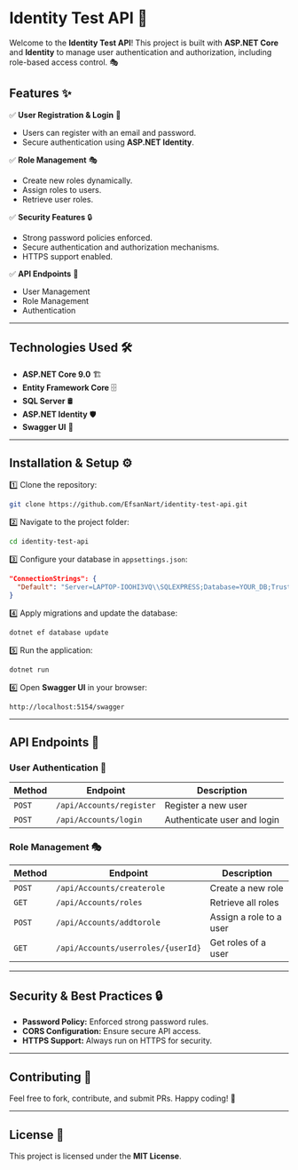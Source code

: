 # Identity Test API 🚀

Welcome to the **Identity Test API**! This project is built with **ASP.NET Core** and **Identity** to manage user authentication and authorization, including role-based access control. 🎭

## Features ✨

✅ **User Registration & Login** 🔐
- Users can register with an email and password.
- Secure authentication using **ASP.NET Identity**.

✅ **Role Management** 🎭
- Create new roles dynamically.
- Assign roles to users.
- Retrieve user roles.

✅ **Security Features** 🔒
- Strong password policies enforced.
- Secure authentication and authorization mechanisms.
- HTTPS support enabled.

✅ **API Endpoints** 📡
- User Management
- Role Management
- Authentication

---

## Technologies Used 🛠️
- **ASP.NET Core 9.0** 🏗️
- **Entity Framework Core** 🗄️
- **SQL Server** 🛢️
- **ASP.NET Identity** 🛡️
- **Swagger UI** 📜

---

## Installation & Setup ⚙️

1️⃣ Clone the repository:
```sh
git clone https://github.com/EfsanNart/identity-test-api.git
```

2️⃣ Navigate to the project folder:
```sh
cd identity-test-api
```

3️⃣ Configure your database in `appsettings.json`:
```json
"ConnectionStrings": {
  "Default": "Server=LAPTOP-IOOHI3VQ\\SQLEXPRESS;Database=YOUR_DB;Trusted_Connection=True;"
}
```

4️⃣ Apply migrations and update the database:
```sh
dotnet ef database update
```

5️⃣ Run the application:
```sh
dotnet run
```

6️⃣ Open **Swagger UI** in your browser:
```
http://localhost:5154/swagger
```

---

## API Endpoints 📌

### **User Authentication** 🔐
| Method | Endpoint | Description |
|--------|---------|-------------|
| `POST` | `/api/Accounts/register` | Register a new user |
| `POST` | `/api/Accounts/login` | Authenticate user and login |

### **Role Management** 🎭
| Method | Endpoint | Description |
|--------|---------|-------------|
| `POST` | `/api/Accounts/createrole` | Create a new role |
| `GET` | `/api/Accounts/roles` | Retrieve all roles |
| `POST` | `/api/Accounts/addtorole` | Assign a role to a user |
| `GET` | `/api/Accounts/userroles/{userId}` | Get roles of a user |

---

## Security & Best Practices 🔒
- **Password Policy:** Enforced strong password rules.
- **CORS Configuration:** Ensure secure API access.
- **HTTPS Support:** Always run on HTTPS for security.

---

## Contributing 🤝
Feel free to fork, contribute, and submit PRs. Happy coding! 🚀

---

## License 📜
This project is licensed under the **MIT License**.

